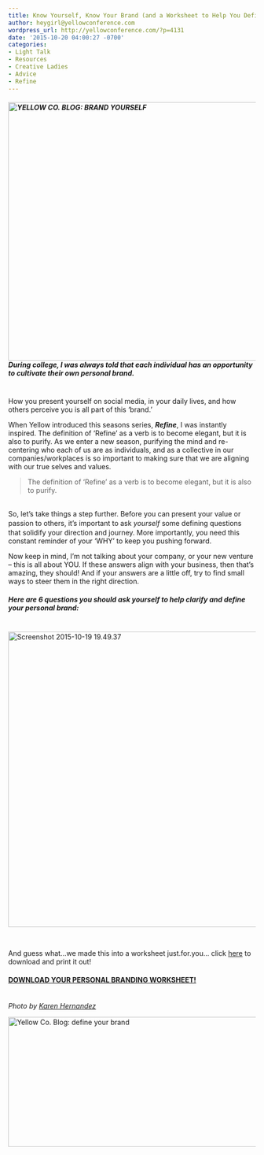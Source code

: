 ```yaml
---
title: Know Yourself, Know Your Brand (and a Worksheet to Help You Define it)
author: heygirl@yellowconference.com
wordpress_url: http://yellowconference.com/?p=4131
date: '2015-10-20 04:00:27 -0700'
categories:
- Light Talk
- Resources
- Creative Ladies
- Advice
- Refine
---
```

<h5><a href="http://yellowconference.com/wp-content/uploads/2015/10/h0qNpnAlHCLM34IzAn2gJf_46qmwHq4MubRaBDSsbdA.jpg"><img class="aligncenter size-full wp-image-4140" src="http://yellowconference.com/wp-content/uploads/2015/10/h0qNpnAlHCLM34IzAn2gJf_46qmwHq4MubRaBDSsbdA.jpg" alt="YELLOW CO. BLOG: BRAND YOURSELF" width="700" height="525" /></a>During college, I was always told that each individual has an opportunity to cultivate their own personal brand.</h5><br />
How you present yourself on social media, in your daily lives, and how others perceive you is all part of this &lsquo;brand.&rsquo;</p>
<p>When Yellow introduced this seasons series, <em><strong>Refine</strong></em>, I was instantly inspired. The definition of &lsquo;Refine&rsquo; as a verb is to become elegant, but it is also to purify. As we enter a new season, purifying the mind and re-centering who each of us are as individuals, and as a collective in our companies/workplaces is so important to making sure that we are aligning with our true selves and values.</p>
<blockquote><p> The definition of &lsquo;Refine&rsquo; as a verb is to become elegant, but it is also to purify. </blockquote><br />
 So, let&rsquo;s take things a step further. Before you can present your value or passion to others, it&rsquo;s important to ask  <em style="line-height: 1.5;">yourself</em>  some defining questions that solidify your direction and journey. More importantly, you need this constant reminder of your &lsquo;WHY&rsquo; to keep you pushing forward. </p>
<p>Now keep in mind, I&rsquo;m not talking about your company, or your new venture &shy;&ndash; this is all about YOU. If these answers align with your business, then that&rsquo;s amazing, they should! And if your answers are a little off, try to find small ways to steer them in the right direction.</p>
<h5><strong>Here are 6 questions you should ask yourself to help clarify and define your personal brand:</strong></h5><br />
<a href="http://yellowconference.com/wp-content/uploads/2015/10/Screenshot-2015-10-19-19.49.37.png"><img class=" size-full wp-image-4195 aligncenter" src="http://yellowconference.com/wp-content/uploads/2015/10/Screenshot-2015-10-19-19.49.37.png" alt="Screenshot 2015-10-19 19.49.37" width="512" height="600" /></a></p>
<p>&nbsp;</p>
<p>And guess what...we made this into a worksheet just.for.you... click&nbsp;<a href="http://yellowconference.com/wp-content/uploads/2015/10/blog-worksheet-1.pdf" target="_blank">here</a>&nbsp;to download and print it out!</p>
<h4><a href="http://yellowconference.com/wp-content/uploads/2015/10/blog-worksheet-1.pdf" target="_blank">DOWNLOAD YOUR PERSONAL BRANDING WORKSHEET!</a></h4><br />
<em>Photo by <a href="http://www.karenmariehernandez.com/" target="_blank">Karen Hernandez</a></em></p>
<p><a href="http://saltandsun.co/" target="_blank"><img class="aligncenter size-full wp-image-3435" src="http://yellowconference.com/wp-content/uploads/2015/07/SARAH-HEYL.jpg" alt="Yellow Co. Blog: define your brand" width="700" height="264" /></a></p>
